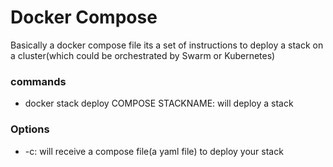 # Docker Compose
Basically a docker compose file its a set of instructions to deploy a stack on a cluster(which could be orchestrated by Swarm or Kubernetes)

### commands
- docker stack deploy COMPOSE STACKNAME: will deploy a stack

### Options
- -c: will receive a compose file(a yaml file) to deploy your stack

